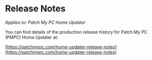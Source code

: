 # Release Notes

_Applies to: Patch My PC Home Updater_

You can find details of the production release history for Patch My PC (PMPC) Home Updater at:

[https://patchmypc.com/home-updater-release-notes](https://patchmypc.com/home-updater-release-notes)